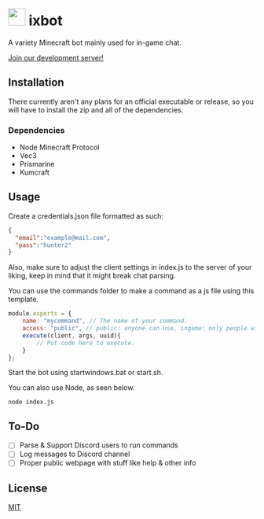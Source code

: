 # <img src="https://cdn.discordapp.com/attachments/878545066845700106/963399481158668348/ixbotlogo.png" height="35"> ixbot

A variety Minecraft bot mainly used for in-game chat.

[Join our development server!](https://discord.gg/hJ34ZpMtbB)

## Installation

There currently aren't any plans for an official executable or release, so you will have to install the zip and all of the dependencies.

### Dependencies

- Node Minecraft Protocol
- Vec3
- Prismarine
- Kumcraft

## Usage

Create a credentials.json file formatted as such:
```json
{
  "email":"example@mail.com",
  "pass":"hunter2"
}
```
Also, make sure to adjust the client settings in index.js to the server of your liking, keep in mind that it might break chat parsing.

You can use the commands folder to make a command as a js file using this template.
```js
module.exports = {
    name: "mycommand", // The name of your command.
    access: "public", // public: anyone can use, ingame: only people with a valid uuid can use, staff: only staff in config.json can use
    execute(client, args, uuid){
        // Put code here to execute.
    }
};
```

Start the bot using startwindows.bat or start.sh.

You can also use Node, as seen below.
```
node index.js
```

## To-Do
- [ ] Parse & Support Discord users to run commands
- [ ] Log messages to Discord channel
- [ ] Proper public webpage with stuff like help & other info

## License
[MIT](https://choosealicense.com/licenses/mit/)
